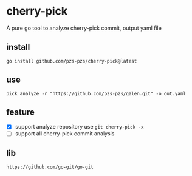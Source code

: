 # cherry-pick

A pure go tool to analyze cherry-pick commit, output yaml file

## install

```
go install github.com/pzs-pzs/cherry-pick@latest
```

## use

```shell
pick analyze -r "https://github.com/pzs-pzs/galen.git" -o out.yaml
```

## feature

- [x] support analyze repository use   ```git cherry-pick -x```
- [ ] support all cherry-pick commit analysis

## lib

```url
https://github.com/go-git/go-git
```